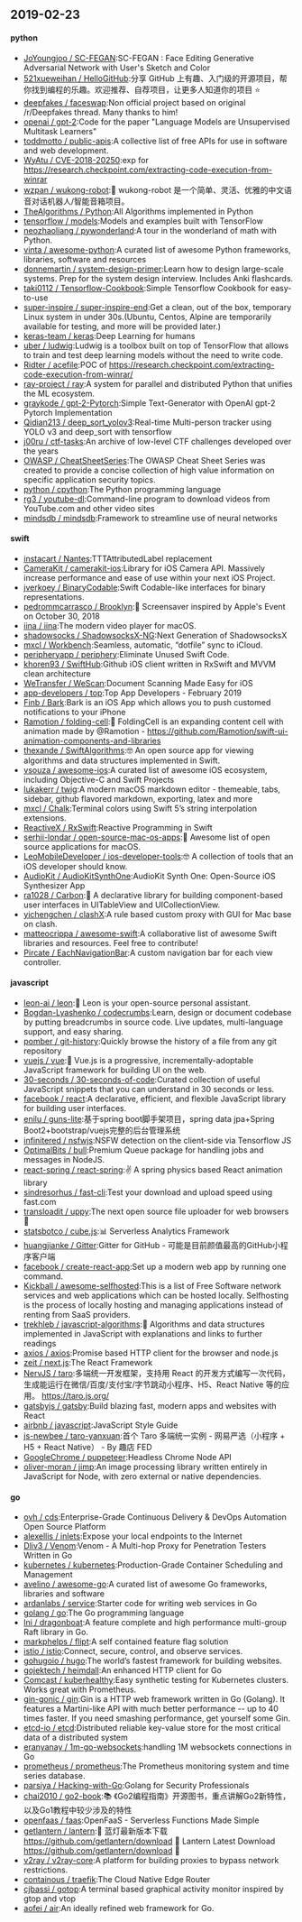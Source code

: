 ## 2019-02-23

#### python
* [JoYoungjoo / SC-FEGAN](https://github.com/JoYoungjoo/SC-FEGAN):SC-FEGAN : Face Editing Generative Adversarial Network with User's Sketch and Color
* [521xueweihan / HelloGitHub](https://github.com/521xueweihan/HelloGitHub):分享 GitHub 上有趣、入门级的开源项目，帮你找到编程的乐趣。欢迎推荐、自荐项目，让更多人知道你的项目
⭐️
* [deepfakes / faceswap](https://github.com/deepfakes/faceswap):Non official project based on original /r/Deepfakes thread. Many thanks to him!
* [openai / gpt-2](https://github.com/openai/gpt-2):Code for the paper "Language Models are Unsupervised Multitask Learners"
* [toddmotto / public-apis](https://github.com/toddmotto/public-apis):A collective list of free APIs for use in software and web development.
* [WyAtu / CVE-2018-20250](https://github.com/WyAtu/CVE-2018-20250):exp for https://research.checkpoint.com/extracting-code-execution-from-winrar
* [wzpan / wukong-robot](https://github.com/wzpan/wukong-robot):🤖
wukong-robot 是一个简单、灵活、优雅的中文语音对话机器人/智能音箱项目。
* [TheAlgorithms / Python](https://github.com/TheAlgorithms/Python):All Algorithms implemented in Python
* [tensorflow / models](https://github.com/tensorflow/models):Models and examples built with TensorFlow
* [neozhaoliang / pywonderland](https://github.com/neozhaoliang/pywonderland):A tour in the wonderland of math with Python.
* [vinta / awesome-python](https://github.com/vinta/awesome-python):A curated list of awesome Python frameworks, libraries, software and resources
* [donnemartin / system-design-primer](https://github.com/donnemartin/system-design-primer):Learn how to design large-scale systems. Prep for the system design interview. Includes Anki flashcards.
* [taki0112 / Tensorflow-Cookbook](https://github.com/taki0112/Tensorflow-Cookbook):Simple Tensorflow Cookbook for easy-to-use
* [super-inspire / super-inspire-end](https://github.com/super-inspire/super-inspire-end):Get a clean, out of the box, temporary Linux system in under 30s.(Ubuntu, Centos, Alpine are temporarily available for testing, and more will be provided later.)
* [keras-team / keras](https://github.com/keras-team/keras):Deep Learning for humans
* [uber / ludwig](https://github.com/uber/ludwig):Ludwig is a toolbox built on top of TensorFlow that allows to train and test deep learning models without the need to write code.
* [Ridter / acefile](https://github.com/Ridter/acefile):POC of https://research.checkpoint.com/extracting-code-execution-from-winrar/
* [ray-project / ray](https://github.com/ray-project/ray):A system for parallel and distributed Python that unifies the ML ecosystem.
* [graykode / gpt-2-Pytorch](https://github.com/graykode/gpt-2-Pytorch):Simple Text-Generator with OpenAI gpt-2 Pytorch Implementation
* [Qidian213 / deep_sort_yolov3](https://github.com/Qidian213/deep_sort_yolov3):Real-time Multi-person tracker using YOLO v3 and deep_sort with tensorflow
* [j00ru / ctf-tasks](https://github.com/j00ru/ctf-tasks):An archive of low-level CTF challenges developed over the years
* [OWASP / CheatSheetSeries](https://github.com/OWASP/CheatSheetSeries):The OWASP Cheat Sheet Series was created to provide a concise collection of high value information on specific application security topics.
* [python / cpython](https://github.com/python/cpython):The Python programming language
* [rg3 / youtube-dl](https://github.com/rg3/youtube-dl):Command-line program to download videos from YouTube.com and other video sites
* [mindsdb / mindsdb](https://github.com/mindsdb/mindsdb):Framework to streamline use of neural networks

#### swift
* [instacart / Nantes](https://github.com/instacart/Nantes):TTTAttributedLabel replacement
* [CameraKit / camerakit-ios](https://github.com/CameraKit/camerakit-ios):Library for iOS Camera API. Massively increase performance and ease of use within your next iOS Project.
* [jverkoey / BinaryCodable](https://github.com/jverkoey/BinaryCodable):Swift Codable-like interfaces for binary representations.
* [pedrommcarrasco / Brooklyn](https://github.com/pedrommcarrasco/Brooklyn):🍎
Screensaver inspired by Apple's Event on October 30, 2018
* [iina / iina](https://github.com/iina/iina):The modern video player for macOS.
* [shadowsocks / ShadowsocksX-NG](https://github.com/shadowsocks/ShadowsocksX-NG):Next Generation of ShadowsocksX
* [mxcl / Workbench](https://github.com/mxcl/Workbench):Seamless, automatic, “dotfile” sync to iCloud.
* [peripheryapp / periphery](https://github.com/peripheryapp/periphery):Eliminate Unused Swift Code.
* [khoren93 / SwiftHub](https://github.com/khoren93/SwiftHub):Github iOS client written in RxSwift and MVVM clean architecture
* [WeTransfer / WeScan](https://github.com/WeTransfer/WeScan):Document Scanning Made Easy for iOS
* [app-developers / top](https://github.com/app-developers/top):Top App Developers - February 2019
* [Finb / Bark](https://github.com/Finb/Bark):Bark is an iOS App which allows you to push customed notifications to your iPhone
* [Ramotion / folding-cell](https://github.com/Ramotion/folding-cell):📃
FoldingCell is an expanding content cell with animation made by @Ramotion - https://github.com/Ramotion/swift-ui-animation-components-and-libraries
* [thexande / SwiftAlgorithms](https://github.com/thexande/SwiftAlgorithms):🤓
An open source app for viewing algorithms and data structures implemented in Swift.
* [vsouza / awesome-ios](https://github.com/vsouza/awesome-ios):A curated list of awesome iOS ecosystem, including Objective-C and Swift Projects
* [lukakerr / twig](https://github.com/lukakerr/twig):A modern macOS markdown editor - themeable, tabs, sidebar, github flavored markdown, exporting, latex and more
* [mxcl / Chalk](https://github.com/mxcl/Chalk):Terminal colors using Swift 5’s string interpolation extensions.
* [ReactiveX / RxSwift](https://github.com/ReactiveX/RxSwift):Reactive Programming in Swift
* [serhii-londar / open-source-mac-os-apps](https://github.com/serhii-londar/open-source-mac-os-apps):🚀
Awesome list of open source applications for macOS.
* [LeoMobileDeveloper / ios-developer-tools](https://github.com/LeoMobileDeveloper/ios-developer-tools):🤓
A collection of tools that an iOS developer should know.
* [AudioKit / AudioKitSynthOne](https://github.com/AudioKit/AudioKitSynthOne):AudioKit Synth One: Open-Source iOS Synthesizer App
* [ra1028 / Carbon](https://github.com/ra1028/Carbon):🚴
A declarative library for building component-based user interfaces in UITableView and UICollectionView.
* [yichengchen / clashX](https://github.com/yichengchen/clashX):A rule based custom proxy with GUI for Mac base on clash.
* [matteocrippa / awesome-swift](https://github.com/matteocrippa/awesome-swift):A collaborative list of awesome Swift libraries and resources. Feel free to contribute!
* [Pircate / EachNavigationBar](https://github.com/Pircate/EachNavigationBar):A custom navigation bar for each view controller.

#### javascript
* [leon-ai / leon](https://github.com/leon-ai/leon):🧠 Leon is your open-source personal assistant.
* [Bogdan-Lyashenko / codecrumbs](https://github.com/Bogdan-Lyashenko/codecrumbs):Learn, design or document codebase by putting breadcrumbs in source code. Live updates, multi-language support, and easy sharing.
* [pomber / git-history](https://github.com/pomber/git-history):Quickly browse the history of a file from any git repository
* [vuejs / vue](https://github.com/vuejs/vue):🖖
Vue.js is a progressive, incrementally-adoptable JavaScript framework for building UI on the web.
* [30-seconds / 30-seconds-of-code](https://github.com/30-seconds/30-seconds-of-code):Curated collection of useful JavaScript snippets that you can understand in 30 seconds or less.
* [facebook / react](https://github.com/facebook/react):A declarative, efficient, and flexible JavaScript library for building user interfaces.
* [enilu / guns-lite](https://github.com/enilu/guns-lite):基于spring boot脚手架项目，spring data jpa+Spring Boot2+bootstrap/vuejs完整的后台管理系统
* [infinitered / nsfwjs](https://github.com/infinitered/nsfwjs):NSFW detection on the client-side via Tensorflow JS
* [OptimalBits / bull](https://github.com/OptimalBits/bull):Premium Queue package for handling jobs and messages in NodeJS.
* [react-spring / react-spring](https://github.com/react-spring/react-spring):✌️
A spring physics based React animation library
* [sindresorhus / fast-cli](https://github.com/sindresorhus/fast-cli):Test your download and upload speed using fast.com
* [transloadit / uppy](https://github.com/transloadit/uppy):The next open source file uploader for web browsers
🐶
* [statsbotco / cube.js](https://github.com/statsbotco/cube.js):📊
Serverless Analytics Framework
* [huangjianke / Gitter](https://github.com/huangjianke/Gitter):Gitter for GitHub - 可能是目前颜值最高的GitHub小程序客户端
* [facebook / create-react-app](https://github.com/facebook/create-react-app):Set up a modern web app by running one command.
* [Kickball / awesome-selfhosted](https://github.com/Kickball/awesome-selfhosted):This is a list of Free Software network services and web applications which can be hosted locally. Selfhosting is the process of locally hosting and managing applications instead of renting from SaaS providers.
* [trekhleb / javascript-algorithms](https://github.com/trekhleb/javascript-algorithms):📝
Algorithms and data structures implemented in JavaScript with explanations and links to further readings
* [axios / axios](https://github.com/axios/axios):Promise based HTTP client for the browser and node.js
* [zeit / next.js](https://github.com/zeit/next.js):The React Framework
* [NervJS / taro](https://github.com/NervJS/taro):多端统一开发框架，支持用 React 的开发方式编写一次代码，生成能运行在微信/百度/支付宝/字节跳动小程序、H5、React Native 等的应用。 https://taro.js.org/
* [gatsbyjs / gatsby](https://github.com/gatsbyjs/gatsby):Build blazing fast, modern apps and websites with React
* [airbnb / javascript](https://github.com/airbnb/javascript):JavaScript Style Guide
* [js-newbee / taro-yanxuan](https://github.com/js-newbee/taro-yanxuan):首个 Taro 多端统一实例 - 网易严选（小程序 + H5 + React Native） - By 趣店 FED
* [GoogleChrome / puppeteer](https://github.com/GoogleChrome/puppeteer):Headless Chrome Node API
* [oliver-moran / jimp](https://github.com/oliver-moran/jimp):An image processing library written entirely in JavaScript for Node, with zero external or native dependencies.

#### go
* [ovh / cds](https://github.com/ovh/cds):Enterprise-Grade Continuous Delivery & DevOps Automation Open Source Platform
* [alexellis / inlets](https://github.com/alexellis/inlets):Expose your local endpoints to the Internet
* [Dliv3 / Venom](https://github.com/Dliv3/Venom):Venom - A Multi-hop Proxy for Penetration Testers Written in Go
* [kubernetes / kubernetes](https://github.com/kubernetes/kubernetes):Production-Grade Container Scheduling and Management
* [avelino / awesome-go](https://github.com/avelino/awesome-go):A curated list of awesome Go frameworks, libraries and software
* [ardanlabs / service](https://github.com/ardanlabs/service):Starter code for writing web services in Go
* [golang / go](https://github.com/golang/go):The Go programming language
* [lni / dragonboat](https://github.com/lni/dragonboat):A feature complete and high performance multi-group Raft library in Go.
* [markphelps / flipt](https://github.com/markphelps/flipt):A self contained feature flag solution
* [istio / istio](https://github.com/istio/istio):Connect, secure, control, and observe services.
* [gohugoio / hugo](https://github.com/gohugoio/hugo):The world’s fastest framework for building websites.
* [gojektech / heimdall](https://github.com/gojektech/heimdall):An enhanced HTTP client for Go
* [Comcast / kuberhealthy](https://github.com/Comcast/kuberhealthy):Easy synthetic testing for Kubernetes clusters. Works great with Prometheus.
* [gin-gonic / gin](https://github.com/gin-gonic/gin):Gin is a HTTP web framework written in Go (Golang). It features a Martini-like API with much better performance -- up to 40 times faster. If you need smashing performance, get yourself some Gin.
* [etcd-io / etcd](https://github.com/etcd-io/etcd):Distributed reliable key-value store for the most critical data of a distributed system
* [eranyanay / 1m-go-websockets](https://github.com/eranyanay/1m-go-websockets):handling 1M websockets connections in Go
* [prometheus / prometheus](https://github.com/prometheus/prometheus):The Prometheus monitoring system and time series database.
* [parsiya / Hacking-with-Go](https://github.com/parsiya/Hacking-with-Go):Golang for Security Professionals
* [chai2010 / go2-book](https://github.com/chai2010/go2-book):📚
《Go2编程指南》开源图书，重点讲解Go2新特性，以及Go1教程中较少涉及的特性
* [openfaas / faas](https://github.com/openfaas/faas):OpenFaaS - Serverless Functions Made Simple
* [getlantern / lantern](https://github.com/getlantern/lantern):🔴
蓝灯最新版本下载 https://github.com/getlantern/download
🔴
Lantern Latest Download https://github.com/getlantern/download
🔴
* [v2ray / v2ray-core](https://github.com/v2ray/v2ray-core):A platform for building proxies to bypass network restrictions.
* [containous / traefik](https://github.com/containous/traefik):The Cloud Native Edge Router
* [cjbassi / gotop](https://github.com/cjbassi/gotop):A terminal based graphical activity monitor inspired by gtop and vtop
* [aofei / air](https://github.com/aofei/air):An ideally refined web framework for Go.
